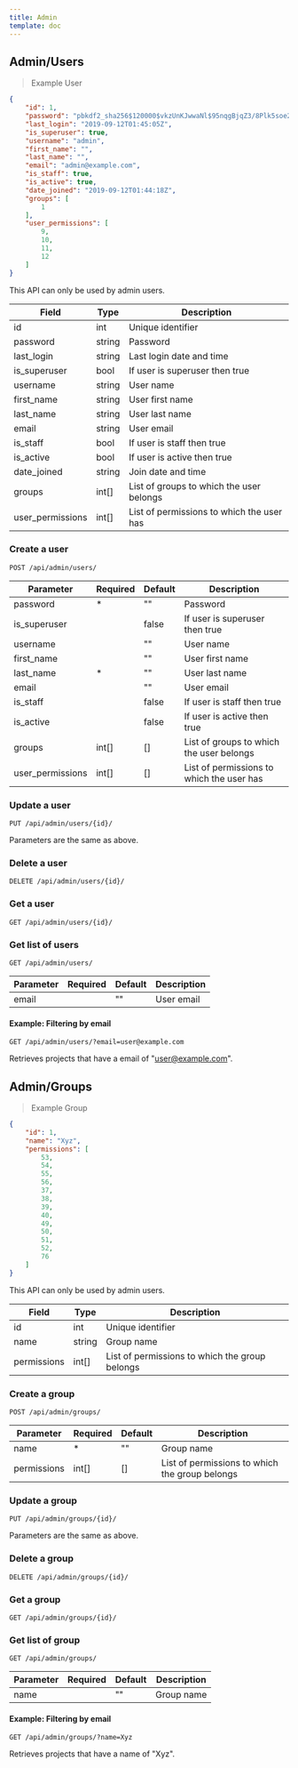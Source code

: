 ```yaml
---
title: Admin
template: doc
---
```


## Admin/Users

> Example User

```json
{
    "id": 1,
    "password": "pbkdf2_sha256$120000$vkzUnKJwwaNl$95nqgBjqZ3/8Plk5soe2SjUPEF5fFNjBDfIapOXCy/Y=",
    "last_login": "2019-09-12T01:45:05Z",
    "is_superuser": true,
    "username": "admin",
    "first_name": "",
    "last_name": "",
    "email": "admin@example.com",
    "is_staff": true,
    "is_active": true,
    "date_joined": "2019-09-12T01:44:18Z",
    "groups": [
        1
    ],
    "user_permissions": [
        9,
        10,
        11,
        12
    ]
}
```

This API can only be used by admin users.

Field | Type | Description
----- | ---- | -----------
id | int | Unique identifier
password | string | Password
last_login | string | Last login date and time
is_superuser | bool | If user is superuser then true
username | string | User name
first_name | string | User first name
last_name | string | User last name
email | string | User email
is_staff | bool | If user is staff then true
is_active | bool | If user is active then true
date_joined | string | Join date and time
groups | int[] | List of groups to which the user belongs
user_permissions | int[] | List of permissions to which the user has


### Create a user

`POST /api/admin/users/`

Parameter | Required | Default | Description
--------- | -------- | ------- | -----------
password | * | "" | Password
is_superuser | | false | If user is superuser then true
username | | "" | User name
first_name | | "" | User first name
last_name | * | "" | User last name
email | | "" | User email
is_staff | | false |  If user is staff then true
is_active | | false | If user is active then true
groups | int[] | [] | List of groups to which the user belongs
user_permissions | int[] | [] | List of permissions to which the user has


### Update a user

`PUT /api/admin/users/{id}/`

Parameters are the same as above.


### Delete a user

`DELETE /api/admin/users/{id}/`


### Get a user

`GET /api/admin/users/{id}/`


### Get list of users

`GET /api/admin/users/`

Parameter | Required | Default | Description
--------- | -------- | ------- | -----------
email |  | "" | User email


#### Example: Filtering by email

`GET /api/admin/users/?email=user@example.com`

Retrieves projects that have a email of "user@example.com".


## Admin/Groups

> Example Group

```json
{
    "id": 1,
    "name": "Xyz",
    "permissions": [
        53,
        54,
        55,
        56,
        37,
        38,
        39,
        40,
        49,
        50,
        51,
        52,
        76
    ]
}
```

This API can only be used by admin users.


Field | Type | Description
----- | ---- | -----------
id | int | Unique identifier
name | string | Group name
permissions | int[] | List of permissions to which the group belongs


### Create a group

`POST /api/admin/groups/`

Parameter | Required | Default | Description
--------- | -------- | ------- | -----------
name | * | "" | Group name
permissions | int[] | [] | List of permissions to which the group belongs


### Update a group

`PUT /api/admin/groups/{id}/`

Parameters are the same as above.


### Delete a group

`DELETE /api/admin/groups/{id}/`


### Get a group

`GET /api/admin/groups/{id}/`


### Get list of group

`GET /api/admin/groups/`

Parameter | Required | Default | Description
--------- | -------- | ------- | -----------
name |  | "" | Group name

#### Example: Filtering by email

`GET /api/admin/groups/?name=Xyz`

Retrieves projects that have a name of "Xyz".
